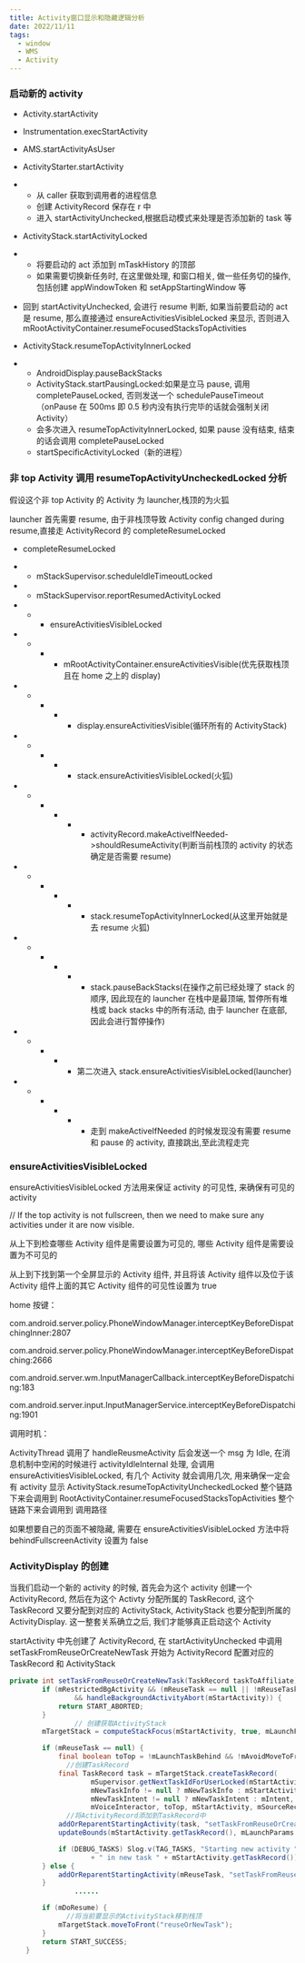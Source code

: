 ```yaml
---
title: Activity窗口显示和隐藏逻辑分析
date: 2022/11/11
tags:
  - window
  - WMS
  - Activity
---
```


### 启动新的 activity

- Activity.startActivity
- Instrumentation.execStartActivity
- AMS.startActivityAsUser
- ActivityStarter.startActivity

- - 从 caller 获取到调用者的进程信息
  - 创建 ActivityRecord 保存在 r 中
  - 进入 startActivityUnchecked,根据启动模式来处理是否添加新的 task 等

- ActivityStack.startActivityLocked

- - 将要启动的 act 添加到 mTaskHistory 的顶部
  - 如果需要切换新任务时, 在这里做处理, 和窗口相关, 做一些任务切的操作, 包括创建 appWindowToken 和 setAppStartingWindow 等

- 回到 startActivityUnchecked, 会进行 resume 判断, 如果当前要启动的 act 是 resume, 那么直接通过 ensureActivitiesVisibleLocked 来显示, 否则进入 mRootActivityContainer.resumeFocusedStacksTopActivities
- ActivityStack.resumeTopActivityInnerLocked

- - AndroidDisplay.pauseBackStacks
  - ActivityStack.startPausingLocked:如果是立马 pause, 调用 completePauseLocked, 否则发送一个 schedulePauseTimeout（onPause 在 500ms 即 0.5 秒内没有执行完毕的话就会强制关闭 Activity）
  - 会多次进入 resumeTopActivityInnerLocked, 如果 pause 没有结束, 结束的话会调用 completePauseLocked
  - startSpecificActivityLocked（新的进程）

### 非 top Activity 调用 resumeTopActivityUncheckedLocked 分析

假设这个非 top Activity 的 Activity 为 launcher,栈顶的为火狐

launcher 首先需要 resume, 由于非栈顶导致 Activity config changed during resume,直接走 ActivityRecord 的 completeResumeLocked

- completeResumeLocked

- - mStackSupervisor.scheduleIdleTimeoutLocked

- - mStackSupervisor.reportResumedActivityLocked

- - - ensureActivitiesVisibleLocked

- - - - mRootActivityContainer.ensureActivitiesVisible(优先获取栈顶且在 home 之上的 display)

- - - - - display.ensureActivitiesVisible(循环所有的 ActivityStack)

- - - - - stack.ensureActivitiesVisibleLocked(火狐)

- - - - - - activityRecord.makeActiveIfNeeded->shouldResumeActivity(判断当前栈顶的 activity 的状态确定是否需要 resume)

- - - - - - stack.resumeTopActivityInnerLocked(从这里开始就是去 resume 火狐)

- - - - - - stack.pauseBackStacks(在操作之前已经处理了 stack 的顺序, 因此现在的 launcher 在栈中是最顶端, 暂停所有堆栈或 back stacks 中的所有活动, 由于 launcher 在底部, 因此会进行暂停操作)

- - - - - 第二次进入 stack.ensureActivitiesVisibleLocked(launcher)

- - - - - - 走到 makeActiveIfNeeded 的时候发现没有需要 resume 和 pause 的 activity, 直接跳出,至此流程走完

### ensureActivitiesVisibleLocked

ensureActivitiesVisibleLocked 方法用来保证 activity 的可见性, 来确保有可见的 activity

// If the top activity is not fullscreen, then we need to make sure any activities under it are now visible.

从上下到检查哪些 Activity 组件是需要设置为可见的, 哪些 Activity 组件是需要设置为不可见的

从上到下找到第一个全屏显示的 Activity 组件, 并且将该 Activity 组件以及位于该 Activity 组件上面的其它 Activity 组件的可见性设置为 true

home 按键：

com.android.server.policy.PhoneWindowManager.interceptKeyBeforeDispatchingInner:2807

com.android.server.policy.PhoneWindowManager.interceptKeyBeforeDispatching:2666

com.android.server.wm.InputManagerCallback.interceptKeyBeforeDispatching:183

com.android.server.input.InputManagerService.interceptKeyBeforeDispatching:1901

调用时机：

ActivityThread 调用了 handleReusmeActivity 后会发送一个 msg 为 Idle, 在消息机制中空闲的时候进行 activityIdleInternal 处理, 会调用 ensureActivitiesVisibleLocked, 有几个 Activity 就会调用几次, 用来确保一定会有 activity 显示
ActivityStack.resumeTopActivityUncheckedLocked 整个链路下来会调用到
RootActivityContainer.resumeFocusedStacksTopActivities 整个链路下来会调用到
调用路径

如果想要自己的页面不被隐藏, 需要在 ensureActivitiesVisibleLocked 方法中将 behindFullscreenActivity 设置为 false

### ActivityDisplay 的创建

当我们启动一个新的 activity 的时候, 首先会为这个 activity 创建一个 ActivityRecord, 然后在为这个 Activty 分配所属的 TaskRecord, 这个 TaskRecord 又要分配到对应的 ActivityStack, ActivityStack 也要分配到所属的 ActivityDisplay. 这一整套关系确立之后, 我们才能够真正启动这个 Activity

startActivity 中先创建了 ActivityRecord, 在 startActivityUnchecked 中调用 setTaskFromReuseOrCreateNewTask 开始为 ActivityRecord 配置对应的 TaskRecord 和 ActivityStack

```java
private int setTaskFromReuseOrCreateNewTask(TaskRecord taskToAffiliate) {
        if (mRestrictedBgActivity && (mReuseTask == null || !mReuseTask.containsAppUid(mCallingUid))
                && handleBackgroundActivityAbort(mStartActivity)) {
            return START_ABORTED;
        }
				// 创建获取ActivityStack
        mTargetStack = computeStackFocus(mStartActivity, true, mLaunchFlags, mOptions);

        if (mReuseTask == null) {
            final boolean toTop = !mLaunchTaskBehind && !mAvoidMoveToFront;
	          //创建TaskRecord
            final TaskRecord task = mTargetStack.createTaskRecord(
                    mSupervisor.getNextTaskIdForUserLocked(mStartActivity.mUserId),
                    mNewTaskInfo != null ? mNewTaskInfo : mStartActivity.info,
                    mNewTaskIntent != null ? mNewTaskIntent : mIntent, mVoiceSession,
                    mVoiceInteractor, toTop, mStartActivity, mSourceRecord, mOptions);
	          //将ActivityRecord添加到TaskRecord中
            addOrReparentStartingActivity(task, "setTaskFromReuseOrCreateNewTask - mReuseTask");
            updateBounds(mStartActivity.getTaskRecord(), mLaunchParams.mBounds);

            if (DEBUG_TASKS) Slog.v(TAG_TASKS, "Starting new activity " + mStartActivity
                    + " in new task " + mStartActivity.getTaskRecord());
        } else {
            addOrReparentStartingActivity(mReuseTask, "setTaskFromReuseOrCreateNewTask");
        }
				......

        if (mDoResume) {
	          //将当前要显示的ActivityStack移到栈顶
            mTargetStack.moveToFront("reuseOrNewTask");
        }
        return START_SUCCESS;
    }
```

